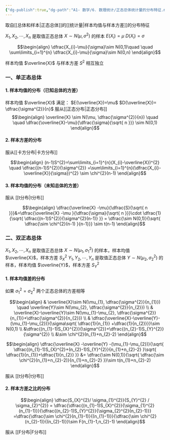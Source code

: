 ```yaml
---
{"dg-publish":true,"dg-path":"A1- 数学/6. 数理统计/正态总体统计量的分布特征.md","permalink":"/A1- 数学/6. 数理统计/正态总体统计量的分布特征/","dgPassFrontmatter":true,"noteIcon":"","created":"2024-05-17T22:43:34.479+08:00","updated":"2025-08-30T15:58:30.610+08:00"}
---
```


取自[[总体和样本\|正态总体]]的[[统计量\|样本均值与样本方差]]的分布特征

$X_{1},X_{2},\cdots,X_{n}$  是取值正态总体 $X\sim N(\mu,\sigma^{2})$ 的样本
$E(X_{i})=\mu$      $D(X_{i})=\sigma$


$$\begin{align}
 \dfrac{X_{i}-\mu}{\sigma}\sim N(0,1)\quad \quad \sum\limits_{i=1}^{n} \dfrac{X_{i}-\mu}{\sigma}\sim N(0,n)
\end{align}$$

样本均值 $\overline{X}$ 与样本方差 $S^{2}$ 相互独立


### 一、单正态总体
#### 1. 样本均值的分布（已知总体的方差）
样本均值 $\overline{X}$ 满足：
$E(\overline{X})=\mu$    $D(\overline{X})= \dfrac{\sigma^{2}}{n}$
服从[[正态分布\|正态分布]]
$$\begin{align}
 \overline{X}  \sim N(\mu, \dfrac{\sigma^{2}}{n}) \quad \quad \dfrac{\overline{X}-\mu}{\dfrac{\sigma}{\sqrt{ n }}} \sim N(0,1)
\end{align}$$


#### 2. 样本方差的分布
服从[[卡方分布\|卡方分布]]

$$\begin{align}
(n-1)S^{2}=\sum\limits_{i=1}^{n}(X_{i}-\overline{X})^{2} \quad \dfrac{(n-1)S^{2}}{\sigma^{2}} =\sum\limits_{i=1}^{n}(\dfrac{X_{i}-\overline{X}}{\sigma})^{2} \sim \chi^{2}(n-1)
\end{align}$$



#### 3. 样本均值的分布（未知总体的方差）
服从 [[t分布\|t分布]]

$$\begin{align}
\dfrac{\overline{X}  -\mu}{\dfrac{S}{\sqrt{ n }}}&=\dfrac{\overline{X} -\mu }{\dfrac{\sigma}{\sqrt{ n }}}\cdot \dfrac{1}{\sqrt{ \dfrac{(n-1)S^{2}}{\sigma^{2}(n-1)} }} =  \dfrac{\sim N(0,1)}{\sqrt{ \dfrac{\sim \chi^{2}(n-1) }{n-1}}} \sim t(n-1)
\end{align}$$

### 二、双正态总体
$X_{1},X_{2},\cdots,X_{n}$  是取值正态总体 $X\sim N(\mu_{1},\sigma^{2}_{1})$ 的样本，样本均值 $\overline{X}$，样本方差 $S_{X}^{2}$
$Y_{1},Y_{2},\cdots,Y_{n}$  是取值正态总体 $Y\sim N(\mu_{2},\sigma^{2}_{2})$ 的样本，样本均值 $\overline{Y}$，样本方差 $S_{Y}^{2}$

#### 1. 样本均值差的分布
如果 $\sigma_{1}^{2}=\sigma_{2}^{2}$  两个正态总体的方差相等

$$\begin{align}
 & \overline{X}\sim N(\mu_{1}, \dfrac{\sigma^{2}}{n_{1}})   
\quad \overline{Y}\sim N(\mu_{2}, \dfrac{\sigma^{2}}{n_{2}})   \\
 & \overline{X}-\overline{Y}\sim N(\mu_{1}-\mu_{2}, \dfrac{\sigma^{2}}{n_{1}}+\dfrac{\sigma^{2}}{n_{2}})     \\
 & \dfrac{\overline{X}-\overline{Y}-(\mu_{1}-\mu_{2})}{\sigma\sqrt{ \dfrac{1}{n_{1}} +\dfrac{1}{n_{2}}}}\sim N(0,1) \\ 
&\dfrac{(n_{1}-1)S_{X}^{2}}{\sigma^{2}}+\dfrac{(n_{2}-1)S_{Y}^{2}}{\sigma^{2}} \\
&\sim \chi^{2}(n_{1}+n_{2}-2)
\end{align}$$

$$\begin{align}
\dfrac{\overline{X}  -\overline{Y}  -(\mu_{1}-\mu_{2})}{\sqrt{ \dfrac{(n_{1}-1)S_{X}^{2}+(n_{2}-1)S_{Y}^{2}}{n_{1}+n_{2}-2} }\sqrt{ \dfrac{1}{n_{1}}+\dfrac{1}{n_{2}} }}  &= \dfrac{\sim N(0,1)}{\sqrt{ \dfrac{\sim \chi^{2}(n_{1}+n_{2}-2)}{n_{1}+n_{2}-2} }}\sim t(n_{1}+n_{2}-2)
\end{align}$$

服从 [[t分布\|t分布]]

#### 2. 样本方差之比的分布

$$\begin{align}
\dfrac{S_{X}^{2}/  \sigma_{1}^{2}}{S_{Y}^{2} / \sigma_{2}^{2}} = \dfrac{\dfrac{(n_{1}-1)S_{X}^{2}}{\sigma_{1}^{2}(n_{1}-1)}}{\dfrac{(n_{2}-1)S_{Y}^{2}}{\sigma_{2}^{2}(n_{2}-1)}} =\dfrac{\dfrac{\sim \chi^{2}(n_{1}-1)}{(n_{1}-1)}}{\dfrac{\sim \chi^{2}(n_{2}-1)}{(n_{2}-1)}}\sim F(n_{1}-1,n_{2}-1)
\end{align}$$

服从 [[F分布\|F分布]]

